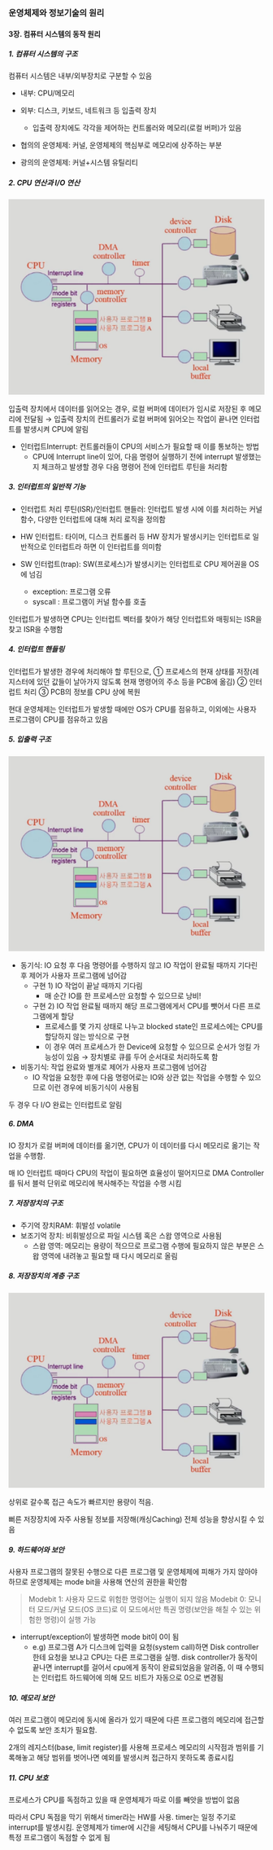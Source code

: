 ### 운영체제와 정보기술의 원리

#### 3장. 컴퓨터 시스템의 동작 원리

##### 1. 컴퓨터 시스템의 구조

컴퓨터 시스템은 내부/외부장치로 구분할 수 있음

- 내부: CPU/메모리
- 외부: 디스크, 키보드, 네트워크 등 입출력 장치
  - 입출력 장치에도 각각을 제어하는 컨트롤러와 메모리(로컬 버퍼)가 있음

- 협의의 운영체제: 커널, 운영체제의 핵심부로 메모리에 상주하는 부분
- 광의의 운영체제: 커널+시스템 유틸리티

##### 2. CPU 연산과 I/O 연산

![컴퓨터 시스템 구조](https://github.com/YeJi-Park/TIL/blob/main/OS/images/ch3_01.PNG)

입출력 장치에서 데이터를 읽어오는 경우, 로컬 버퍼에 데이터가 임시로 저장된 후 메모리에 전달됨
→ 입출력 장치의 컨트롤러가 로컬 버퍼에 읽어오는 작업이 끝나면 인터럽트를 발생시켜 CPU에 알림

- 인터럽트Interrupt: 컨트롤러들이 CPU의 서비스가 필요할 때 이를 통보하는 방법
  - CPU에 Interrupt line이 있어, 다음 명령어 실행하기 전에 interrupt 발생했는지 체크하고 발생할 경우 다음 명령어 전에 인터럽트 루틴을 처리함

##### 3. 인터럽트의 일반적 기능

- 인터럽트 처리 루틴(ISR)/인터럽트 핸들러: 인터럽트 발생 시에 이를 처리하는 커널 함수, 다양한 인터럽트에 대해 처리 로직을 정의함

- HW 인터럽트: 타이머, 디스크 컨트롤러 등 HW 장치가 발생시키는 인터럽트로 일반적으로 인터럽트라 하면 이 인터럽트를 의미함
- SW 인터럽트(trap): SW(프로세스)가 발생시키는 인터럽트로 CPU 제어권을 OS에 넘김
  - exception: 프로그램 오류
  - syscall : 프로그램이 커널 함수를 호출

인터럽트가 발생하면 CPU는 인터럽트 벡터를 찾아가 해당 인터럽트와 매핑되는 ISR을 찾고 ISR을 수행함

##### 4. 인터럽트 핸들링

인터럽트가 발생한 경우에 처리해야 할 루틴으로, 
① 프로세스의 현재 상태를 저장(레지스터에 있던 값들이 날아가지 않도록 현재 명령어의 주소 등을 PCB에 옮김)
② 인터럽트 처리
③ PCB의 정보를 CPU 상에 복원

현대 운영체제는 인터럽트가 발생할 때에만 OS가 CPU를 점유하고, 이외에는 사용자 프로그램이 CPU를 점유하고 있음

##### 5. 입출력 구조

![동기식/비동기식 입출력](https://github.com/YeJi-Park/TIL/blob/main/OS/images/ch3_01.PNG)

- 동기식: IO 요청 후 다음 명령어를 수행하지 않고 IO 작업이 완료될 때까지 기다린 후 제어가 사용자 프로그램에 넘어감
  - 구현 1) IO 작업이 끝날 때까지 기다림
    - 매 순간 IO를 한 프로세스만 요청할 수 있으므로 낭비!
  - 구현 2) IO 작업 완료될 때까지 해당 프로그램에게서 CPU를 뺏어서 다른 프로그램에게 할당
    - 프로세스를 몇 가지 상태로 나누고 blocked state인 프로세스에는 CPU를 할당하지 않는 방식으로 구현
    - 이 경우 여러 프로세스가 한 Device에 요청할 수 있으므로 순서가 엉킬 가능성이 있음 → 장치별로 큐를 두어 순서대로 처리하도록 함
- 비동기식: 작업 완료와 별개로 제어가 사용자 프로그램에 넘어감
  - IO 작업을 요청한 후에 다음 명령어로는 IO와 상관 없는 작업을 수행할 수 있으므로 이런 경우에 비동기식이 사용됨

두 경우 다 I/O 완료는 인터럽트로 알림



##### 6. DMA

IO 장치가 로컬 버퍼에 데이터를 옮기면, CPU가 이 데이터를 다시 메모리로 옮기는 작업을 수행함. 

매 IO 인터럽트 때마다 CPU의 작업이 필요하면 효율성이 떨어지므로 DMA Controller를 둬서 블럭 단위로 메모리에 복사해주는 작업을 수행 시킴



##### 7. 저장장치의 구조

- 주기억 장치RAM: 휘발성 volatile
- 보조기억 장치: 비휘발성으로 파일 시스템 혹은 스왑 영역으로 사용됨
  - 스왑 영역: 메모리는 용량이 적으므로 프로그램 수행에 필요하지 않은 부분은 스왑 영역에 내려놓고 필요할 때 다시 메모리로 올림

##### 8. 저장장치의 계층 구조

![저장장치 계층 구조](https://github.com/YeJi-Park/TIL/blob/main/OS/images/ch3_01.PNG)

상위로 갈수록 접근 속도가 빠르지만 용량이 적음. 

뻐른 저장장치에 자주 사용될 정보를 저장해(캐싱Caching) 전체 성능을 향상시킬 수 있음

##### 9. 하드웨어와 보안

사용자 프로그램의 잘못된 수행으로 다른 프로그램 및 운영체제에 피해가 가지 않아야 하므로 운영체제는 mode bit을 사용해 연산의 권한을 확인함

> Modebit 1: 사용자 모드로 위험한 명령어는 실행이 되지 않음
> Modebit 0: 모니터 모드/커널 모드(OS 코드)로 이 모드에서만 특권 명령(보안을 해칠 수 있는 위험한 명령)이 실행 가능

- interrupt/exception이 발생하면 mode bit이 0이 됨
  - e.g) 프로그램 A가 디스크에 입력을 요청(system call)하면 Disk controller한테 요청을 보냐고 CPU는 다른 프로그램을 실행. 
    disk controller가 동작이 끝나면 interrupt를 걸어서 cpu에게 동작이 완료되었음을 알려줌, 
    이 때 수행되는 인터럽트 하드웨어에 의해 모드 비트가 자동으로 0으로 변경됨

##### 10. 메모리 보안 

여러 프로그램이 메모리에 동시에 올라가 있기 때문에 다른 프로그램의 메모리에 접근할 수 없도록 보안 조치가 필요함.

2개의 레지스터(base, limit register)를 사용해 프로세스 메모리의 시작점과 범위를 기록해놓고 해당 범위를 벗어나면 예외를 발생시켜 접근하지 못하도록 종료시킴

##### 11. CPU 보호

프로세스가 CPU를 독점하고 있을 때 운영체제가 따로 이를 빼앗을 방법이 없음

따라서 CPU 독점을 막기 위해서 timer라는 HW를 사용. timer는 일정 주기로 interrupt를 발생시킴. 
운영체제가 timer에 시간을 세팅해서 CPU를 나눠주기 때문에 특정 프로그램이 독점할 수 없게 됨


